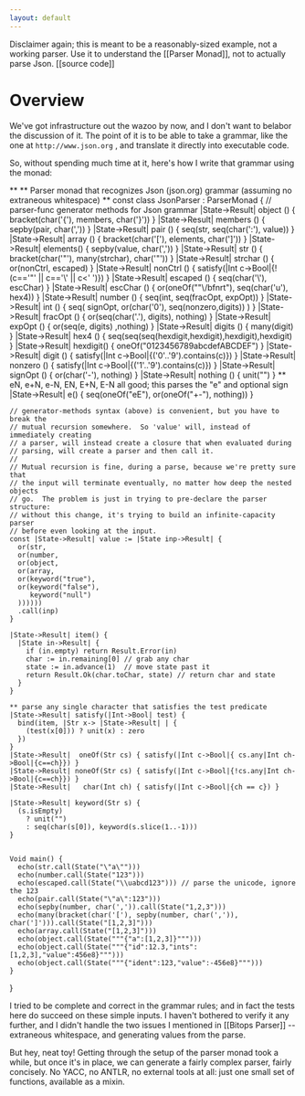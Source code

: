 ```yaml
---
layout: default
---
```


Disclaimer again; this is meant to be a reasonably-sized example, not a working parser.  Use it to understand the [[Parser Monad]], not to actually parse Json. [[source code]]

Overview
===
We've got infrastructure out the wazoo by now, and I don't want to belabor the discussion of it.  The point of it is to be able to take a grammar, like the one at `http://www.json.org` , and translate it directly into executable code.

So, without spending much time at it, here's how I write that grammar using the monad:


  **
  ** Parser monad that recognizes Json (json.org) grammar (assuming no extraneous whitespace)
  **
  const class JsonParser : ParserMonad
  {
    // parser-func generator methods for Json grammar
    |State->Result| object  () { bracket(char('{'), members, char('}')) }
    |State->Result| members () { sepby(pair, char(',')) }
    |State->Result| pair    () { seq(str, seq(char(':'), value)) }
    |State->Result| array   () { bracket(char('['), elements, char(']')) }
    |State->Result| elements() { sepby(value, char(',')) }
    |State->Result| str     () { bracket(char('"'), many(strchar), char('"')) }
    |State->Result| strchar () { or(nonCtrl, escaped) }
    |State->Result| nonCtrl () { satisfy(|Int c->Bool|{!(c=='"' || c=='\\' || c<' ')}) }
    |State->Result| escaped () { seq(char('\\'), escChar) }
    |State->Result| escChar () { or(oneOf("\"\\/bfnrt"), seq(char('u'), hex4)) }
    |State->Result| number  () { seq(int, seq(fracOpt, expOpt)) }
    |State->Result| int     () { seq( signOpt, or(char('0'), seq(nonzero,digits)) ) }
    |State->Result| fracOpt () { or(seq(char('.'), digits), nothing) }
    |State->Result| expOpt  () { or(seq(e, digits) ,nothing) }
    |State->Result| digits  () { many(digit) }
    |State->Result| hex4    () { seq(seq(seq(hexdigit,hexdigit),hexdigit),hexdigit) }
    |State->Result| hexdigit() { oneOf("0123456789abcdefABCDEF") }
    |State->Result| digit   () { satisfy(|Int c->Bool|{('0'..'9').contains(c)}) }
    |State->Result| nonzero () { satisfy(|Int c->Bool|{('1'..'9').contains(c)}) }
    |State->Result| signOpt () { or(char('-'), nothing) }
    |State->Result| nothing () { unit("") }
    ** eN, e+N, e-N, EN, E+N, E-N all good; this parses the "e" and optional sign
    |State->Result| e() { seq(oneOf("eE"), or(oneOf("+-"), nothing)) }

    // generator-methods syntax (above) is convenient, but you have to break the
    // mutual recursion somewhere.  So 'value' will, instead of immediately creating
    // a parser, will instead create a closure that when evaluated during
    // parsing, will create a parser and then call it.
    //
    // Mutual recursion is fine, during a parse, because we're pretty sure that
    // the input will terminate eventually, no matter how deep the nested objects
    // go.  The problem is just in trying to pre-declare the parser structure:
    // without this change, it's trying to build an infinite-capacity parser
    // before even looking at the input.
    const |State->Result| value := |State inp->Result| {
      or(str,
      or(number,
      or(object,
      or(array,
      or(keyword("true"),
      or(keyword("false"),
         keyword("null")
      ))))))
      .call(inp)
    }

    |State->Result| item() {
      |State in->Result| {
        if (in.empty) return Result.Error(in)
        char := in.remaining[0] // grab any char
        state := in.advance(1)  // move state past it
        return Result.Ok(char.toChar, state) // return char and state
      }
    }

    ** parse any single character that satisfies the test predicate
    |State->Result| satisfy(|Int->Bool| test) {
      bind(item, |Str x-> |State->Result| | {
        (test(x[0])) ? unit(x) : zero
      })
    }
    |State->Result|  oneOf(Str cs) { satisfy(|Int c->Bool|{ cs.any|Int ch->Bool|{c==ch}}) }
    |State->Result| noneOf(Str cs) { satisfy(|Int c->Bool|{!cs.any|Int ch->Bool|{c==ch}}) }
    |State->Result|   char(Int ch) { satisfy(|Int c->Bool|{ch == c}) }

    |State->Result| keyword(Str s) {
      (s.isEmpty)
        ? unit("")
        : seq(char(s[0]), keyword(s.slice(1..-1)))
    }


    Void main() {
      echo(str.call(State("\"a\"")))
      echo(number.call(State("123")))
      echo(escaped.call(State("\\uabcd123"))) // parse the unicode, ignore the 123
      echo(pair.call(State("\"a\":123")))
      echo(sepby(number, char(',')).call(State("1,2,3")))
      echo(many(bracket(char('['), sepby(number, char(',')), char(']'))).call(State("[1,2,3]")))
      echo(array.call(State("[1,2,3]")))
      echo(object.call(State("""{"a":[1,2,3]}""")))
      echo(object.call(State("""{"id":12.3,"ints":[1,2,3],"value":456e8}""")))
      echo(object.call(State("""{"ident":123,"value":-456e8}""")))
    }
  }

I tried to be complete and correct in the grammar rules; and in fact the tests here do succeed on these simple inputs.  I haven't bothered to verify it any further, and I didn't handle the two issues I mentioned in [[Bitops Parser]] -- extraneous whitespace, and generating values from the parse.

But hey, neat toy!  Getting through the setup of the parser monad took a while, but once it's in place, we can generate a fairly complex parser, fairly concisely.  No YACC, no ANTLR, no external tools at all: just one small set of functions, available as a mixin.
